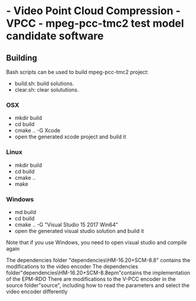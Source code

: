 # - Video Point Cloud Compression - VPCC - mpeg-pcc-tmc2 test model candidate software

## Building

Bash scripts can be used to build mpeg-pcc-tmc2 project: 
- build.sh: build solutions.  
- clear.sh: clear solututions.
 
### OSX
- mkdir build
- cd build
- cmake .. -G Xcode 
- open the generated xcode project and build it

### Linux
- mkdir build
- cd build
- cmake .. 
- make

### Windows
- md build
- cd build
- cmake .. -G "Visual Studio 15 2017 Win64"
- open the generated visual studio solution and build it

Note that if you use Windows, you need to open visual studio and compile again

The dependencies folder "dependencies\HM-16.20+SCM-8.8\" contains the modifications to the video encoder
The dependencies folder"dependencies\HM-16.20+SCM-8.8epm\"contains the implementation of the EPM-RDO
There are modifications to the V-PCC encoder in the source folder"source\", including how to read the parameters and select the video encoder differently
	
